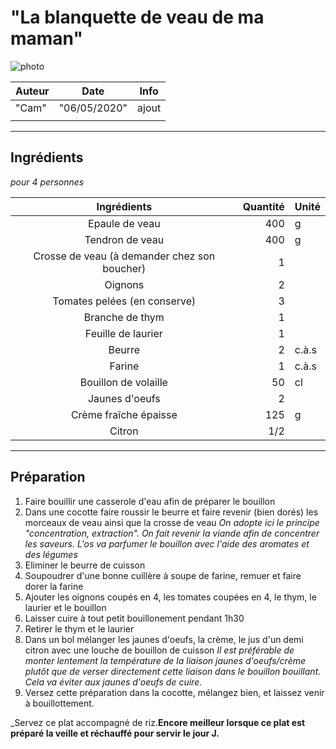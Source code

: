 # "La blanquette de veau de ma maman"

<!-- me transmettre une photo (jpg, png, etc) pour que je la mette ici -->
![photo](photos/<nom>.jpg)

| Auteur         | Date           | Info  |
| -------------- |:--------------:| ----- |
| "Cam"          |  "06/05/2020"  | ajout |
|                |                |       |

___

## Ingrédients

*pour 4 personnes*

| Ingrédients             		      | Quantité     | Unité
|:-------------------------------------------:|-------------:|-------
| Epaule de veau         		      |          400 | g
| Tendron de veau        		      |          400 | g
| Crosse de veau (à demander chez son boucher)|            1 | 
| Oignons 		   	 	      |            2 |
| Tomates pelées (en conserve)		      |            3 | 
| Branche de thym          		      |            1 | 
| Feuille de laurier      		      |            1 | 
| Beurre  		 		      |     	   2 | c.à.s
| Farine		   		      |     	   1 | c.à.s
| Bouillon de volaille	 		      |           50 | cl
| Jaunes d'oeufs	 		      |     	   2 | 
| Crème fraîche épaisse	 		      |          125 | g
| Citron				      |          1/2 |

___

## Préparation

1. Faire bouillir une casserole d'eau afin de préparer le bouillon
2. Dans une cocotte faire roussir le beurre et faire revenir (bien dorés) les morceaux de veau ainsi que la crosse de veau
_On adopte ici le principe "concentration, extraction". On fait revenir la viande afin de concentrer les saveurs. L'os va parfumer le bouillon avec l'aide des aromates et des légumes_
3. Eliminer le beurre de cuisson
4. Soupoudrer d'une bonne cuillère à soupe de farine, remuer et faire dorer la farine
5. Ajouter les oignons coupés en 4, les tomates coupées en 4, le thym, le laurier et le bouillon
6. Laisser cuire à tout petit bouillonement pendant 1h30
7. Retirer le thym et le laurier 
8. Dans un bol mélanger les jaunes d'oeufs, la crème, le jus d'un demi citron avec une louche de bouillon de cuisson 
_Il est préférable de monter lentement la température de la liaison jaunes d'oeufs/crème plutôt que de verser directement cette liaison dans le bouillon bouillant. Cela va éviter aux jaunes d'oeufs de cuire._
9. Versez cette préparation dans la cocotte, mélangez bien, et laissez venir à bouillottement. 

_Servez ce plat accompagné de riz.**Encore meilleur lorsque ce plat est préparé la veille et réchauffé pour servir le jour J.**
